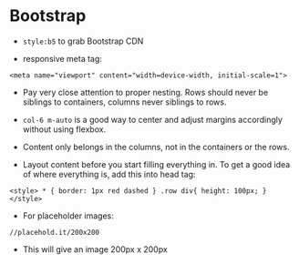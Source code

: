 # Bootstrap

* `style:b5` to grab Bootstrap CDN

* responsive meta tag:

`<meta name="viewport" content="width=device-width, initial-scale=1">`

* Pay very close attention to proper nesting. Rows should never be siblings to containers, columns never siblings to rows.

* `col-6 m-auto` is a good way to center and adjust margins accordingly without using flexbox.

* Content only belongs in the columns, not in the containers or the rows.

* Layout content before you start filling everything in. To get a good idea of where everything is, add this into head tag:

`<style>
    * {
      border: 1px red dashed
    }
    .row div{
      height: 100px;
    }
  </style>`

  * For placeholder images:

  `//placehold.it/200x200`

  * This will give an image 200px x 200px